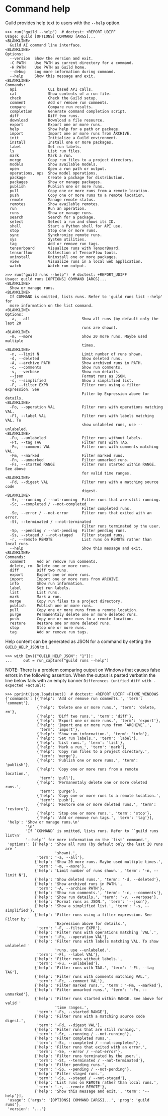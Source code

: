 # Command help

Guild provides help text to users with the `--help` option.

    >>> run("guild --help")  # doctest: +REPORT_UDIFF
    Usage: guild [OPTIONS] COMMAND [ARGS]...
    <BLANKLINE>
      Guild AI command line interface.
    <BLANKLINE>
    Options:
      --version  Show the version and exit.
      -C PATH    Use PATH as current directory for a command.
      -H PATH    Use PATH as Guild home.
      --debug    Log more information during command.
      --help     Show this message and exit.
    <BLANKLINE>
    Commands:
      api              CLI based API calls.
      cat              Show contents of a run file.
      check            Check the Guild setup.
      comment          Add or remove run comments.
      compare          Compare run results.
      completion       Generate command completion script.
      diff             Diff two runs.
      download         Download a file resource.
      export           Export one or more runs.
      help             Show help for a path or package.
      import           Import one or more runs from ARCHIVE.
      init             Initialize a Guild environment.
      install          Install one or more packages.
      label            Set run labels.
      ls               List run files.
      mark             Mark a run.
      merge            Copy run files to a project directory.
      models           Show available models.
      open             Open a run path or output.
      operations, ops  Show model operations.
      package          Create a package for distribution.
      packages         Show or manage packages.
      publish          Publish one or more runs.
      pull             Copy one or more runs from a remote location.
      push             Copy one or more runs to a remote location.
      remote           Manage remote status.
      remotes          Show available remotes.
      run              Run an operation.
      runs             Show or manage runs.
      search           Search for a package.
      select           Select a run and shows its ID.
      shell            Start a Python shell for API use.
      stop             Stop one or more runs.
      sync             Synchronize remote runs.
      sys              System utilities.
      tag              Add or remove run tags.
      tensorboard      Visualize runs with TensorBoard.
      tensorflow       Collection of TensorFlow tools.
      uninstall        Uninstall one or more packages.
      view             Visualize runs in a local web application.
      watch            Watch run output.

    >>> run("guild runs --help")  # doctest: +REPORT_UDIFF
    Usage: guild runs [OPTIONS] COMMAND [ARGS]...
    <BLANKLINE>
      Show or manage runs.
    <BLANKLINE>
      If COMMAND is omitted, lists runs. Refer to 'guild runs list --help' for
      more information on the list command.
    <BLANKLINE>
    Options:
      -a, --all                       Show all runs (by default only the last 20
                                      runs are shown).
    <BLANKLINE>
      -m, --more                      Show 20 more runs. Maybe used multiple
                                      times.
    <BLANKLINE>
      -n, --limit N                   Limit number of runs shown.
      -d, --deleted                   Show deleted runs.
      -A, --archive PATH              Show archived runs in PATH.
      -c, --comments                  Show run comments.
      -v, --verbose                   Show run details.
      --json                          Format runs as JSON.
      -s, --simplified                Show a simplified list.
      -F, --filter EXPR               Filter runs using a filter expression. See
                                      Filter by Expression above for details.
    <BLANKLINE>
      -Fo, --operation VAL            Filter runs with operations matching VAL.
      -Fl, --label VAL                Filter runs with labels matching VAL. To
                                      show unlabeled runs, use --unlabeled.
    <BLANKLINE>
      -Fu, --unlabeled                Filter runs without labels.
      -Ft, --tag TAG                  Filter runs with TAG.
      -Fc, --comment VAL              Filter runs with comments matching VAL.
      -Fm, --marked                   Filter marked runs.
      -Fn, --unmarked                 Filter unmarked runs.
      -Fs, --started RANGE            Filter runs started within RANGE. See above
                                      for valid time ranges.
    <BLANKLINE>
      -Fd, --digest VAL               Filter runs with a matching source code
                                      digest.
    <BLANKLINE>
      -Sr, --running / --not-running  Filter runs that are still running.
      -Sc, --completed / --not-completed
                                      Filter completed runs.
      -Se, --error / --not-error      Filter runs that exited with an error.
      -St, --terminated / --not-terminated
                                      Filter runs terminated by the user.
      -Sp, --pending / --not-pending  Filter pending runs.
      -Ss, --staged / --not-staged    Filter staged runs.
      -r, --remote REMOTE             List runs on REMOTE rather than local runs.
      --help                          Show this message and exit.
    <BLANKLINE>
    Commands:
      comment     Add or remove run comments.
      delete, rm  Delete one or more runs.
      diff        Diff two runs.
      export      Export one or more runs.
      import      Import one or more runs from ARCHIVE.
      info        Show run information.
      label       Set run labels.
      list        List runs.
      mark        Mark a run.
      merge       Copy run files to a project directory.
      publish     Publish one or more runs.
      pull        Copy one or more runs from a remote location.
      purge       Permanentaly delete one or more deleted runs.
      push        Copy one or more runs to a remote location.
      restore     Restore one or more deleted runs.
      stop        Stop one or more runs.
      tag         Add or remove run tags.

Help content can be generated as JSON for a command by setting the
`GUILD_HELP_JSON` to `1`.

    >>> with Env({"GUILD_HELP_JSON": "1"}):
    ...     out = run_capture("guild runs --help")

NOTE: There is a problem comparing output on Windows that causes false
errors in the following assertion. When the output is pasted verbatim
the line below fails with an empty banner `Differences (unified diff
with -expected +actual):`

    >>> pprint(json.loads(out))  # doctest: +REPORT_UDIFF +FIXME_WINDOWS
    {'commands': [{'help': 'Add or remove run comments.', 'term': 'comment'},
                  {'help': 'Delete one or more runs.', 'term': 'delete, rm'},
                  {'help': 'Diff two runs.', 'term': 'diff'},
                  {'help': 'Export one or more runs.', 'term': 'export'},
                  {'help': 'Import one or more runs from `ARCHIVE`.',
                   'term': 'import'},
                  {'help': 'Show run information.', 'term': 'info'},
                  {'help': 'Set run labels.', 'term': 'label'},
                  {'help': 'List runs.', 'term': 'list'},
                  {'help': 'Mark a run.', 'term': 'mark'},
                  {'help': 'Copy run files to a project directory.',
                   'term': 'merge'},
                  {'help': 'Publish one or more runs.', 'term': 'publish'},
                  {'help': 'Copy one or more runs from a remote location.',
                   'term': 'pull'},
                  {'help': 'Permanentaly delete one or more deleted runs.',
                   'term': 'purge'},
                  {'help': 'Copy one or more runs to a remote location.',
                   'term': 'push'},
                  {'help': 'Restore one or more deleted runs.', 'term': 'restore'},
                  {'help': 'Stop one or more runs.', 'term': 'stop'},
                  {'help': 'Add or remove run tags.', 'term': 'tag'}],
     'help': 'Show or manage runs.\n'
             '\n'
             'If `COMMAND` is omitted, lists runs. Refer to ``guild runs list\n'
             '--help`` for more information on the `list` command.',
     'options': [{'help': 'Show all runs (by default only the last 20 runs are '
                          'shown).',
                  'term': '-a, --all'},
                 {'help': 'Show 20 more runs. Maybe used multiple times.',
                  'term': '-m, --more'},
                 {'help': 'Limit number of runs shown.', 'term': '-n, --limit N'},
                 {'help': 'Show deleted runs.', 'term': '-d, --deleted'},
                 {'help': 'Show archived runs in PATH.',
                  'term': '-A, --archive PATH'},
                 {'help': 'Show run comments.', 'term': '-c, --comments'},
                 {'help': 'Show run details.', 'term': '-v, --verbose'},
                 {'help': 'Format runs as JSON.', 'term': '--json'},
                 {'help': 'Show a simplified list.', 'term': '-s, --simplified'},
                 {'help': 'Filter runs using a filter expression. See Filter by '
                          'Expression above for details.',
                  'term': '-F, --filter EXPR'},
                 {'help': 'Filter runs with operations matching `VAL`.',
                  'term': '-Fo, --operation VAL'},
                 {'help': 'Filter runs with labels matching VAL. To show unlabeled '
                          'runs, use --unlabeled.',
                  'term': '-Fl, --label VAL'},
                 {'help': 'Filter runs without labels.',
                  'term': '-Fu, --unlabeled'},
                 {'help': 'Filter runs with TAG.', 'term': '-Ft, --tag TAG'},
                 {'help': 'Filter runs with comments matching VAL.',
                  'term': '-Fc, --comment VAL'},
                 {'help': 'Filter marked runs.', 'term': '-Fm, --marked'},
                 {'help': 'Filter unmarked runs.', 'term': '-Fn, --unmarked'},
                 {'help': 'Filter runs started within RANGE. See above for valid '
                          'time ranges.',
                  'term': '-Fs, --started RANGE'},
                 {'help': 'Filter runs with a matching source code digest.',
                  'term': '-Fd, --digest VAL'},
                 {'help': 'Filter runs that are still running.',
                  'term': '-Sr, --running / --not-running'},
                 {'help': 'Filter completed runs.',
                  'term': '-Sc, --completed / --not-completed'},
                 {'help': 'Filter runs that exited with an error.',
                  'term': '-Se, --error / --not-error'},
                 {'help': 'Filter runs terminated by the user.',
                  'term': '-St, --terminated / --not-terminated'},
                 {'help': 'Filter pending runs.',
                  'term': '-Sp, --pending / --not-pending'},
                 {'help': 'Filter staged runs.',
                  'term': '-Ss, --staged / --not-staged'},
                 {'help': 'List runs on REMOTE rather than local runs.',
                  'term': '-r, --remote REMOTE'},
                 {'help': 'Show this message and exit.', 'term': '--help'}],
     'usage': {'args': '[OPTIONS] COMMAND [ARGS]...', 'prog': 'guild runs'},
     'version': '...'}
